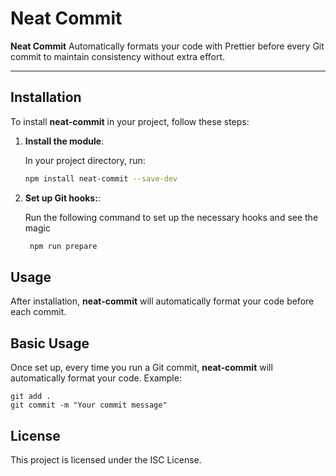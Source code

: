 # Neat Commit

**Neat Commit** Automatically formats your code with Prettier before every Git commit to maintain consistency without extra effort.

---

## Installation

To install **neat-commit** in your project, follow these steps:

1. **Install the module**:

   In your project directory, run:

   ```bash
   npm install neat-commit --save-dev

2. **Set up Git hooks:**:

   Run the following command to set up the necessary hooks and see the magic

   ```bash
    npm run prepare
## Usage

After installation, **neat-commit** will automatically format your code before each commit.

## Basic Usage

Once set up, every time you run a Git commit, **neat-commit** will automatically format your code. Example:
```
git add .
git commit -m "Your commit message"

```


## License

This project is licensed under the ISC License.